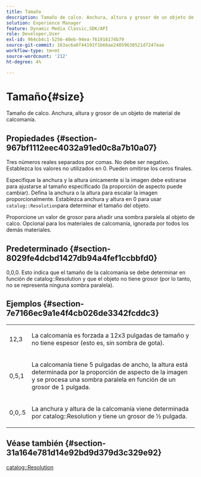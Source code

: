 ```yaml
---
title: Tamaño
description: Tamaño de calco. Anchura, altura y grosor de un objeto de material de calcomanía.
solution: Experience Manager
feature: Dynamic Media Classic,SDK/API
role: Developer,User
exl-id: 964cb4c1-5256-40eb-94ea-761916174b79
source-git-commit: 163ac6a6f44193f1b66ae24059630521d7247eae
workflow-type: tm+mt
source-wordcount: '212'
ht-degree: 4%

---
```


# Tamaño{#size}

Tamaño de calco. Anchura, altura y grosor de un objeto de material de calcomanía.

## Propiedades {#section-967bf1112eec4032a91ed0c8a7b10a07}

Tres números reales separados por comas. No debe ser negativo. Establezca los valores no utilizados en 0. Pueden omitirse los ceros finales.

Especifique la anchura y la altura únicamente si la imagen debe estirarse para ajustarse al tamaño especificado (la proporción de aspecto puede cambiar). Defina la anchura o la altura para escalar la imagen proporcionalmente. Establezca anchura y altura en 0 para usar `catalog::Resolution`para determinar el tamaño del objeto.

Proporcione un valor de grosor para añadir una sombra paralela al objeto de calco. Opcional para los materiales de calcomanía, ignorada por todos los demás materiales.

## Predeterminado {#section-8029fe4dcbd1427db94a4fef1ccbbfd0}

0,0,0. Esto indica que el tamaño de la calcomanía se debe determinar en función de catalog::Resolution y que el objeto no tiene grosor (por lo tanto, no se representa ninguna sombra paralela).

## Ejemplos {#section-7e7166ec9a1e4f4cb026de3342fcddc3}

<table id="simpletable_E3503BD975F342C58DDB4C2B56BF0CEE"> 
 <tr class="strow"> 
  <td class="stentry"> <p>12,3 </p></td> 
  <td class="stentry"> <p>La calcomanía es forzada a 12x3 pulgadas de tamaño y no tiene espesor (esto es, sin sombra de gota). </p></td> 
 </tr> 
 <tr class="strow"> 
  <td class="stentry"> <p>0,5,1 </p></td> 
  <td class="stentry"> <p>La calcomanía tiene 5 pulgadas de ancho, la altura está determinada por la proporción de aspecto de la imagen y se procesa una sombra paralela en función de un grosor de 1 pulgada. </p></td> 
 </tr> 
 <tr class="strow"> 
  <td class="stentry"> <p>0,0,.5 </p></td> 
  <td class="stentry"> <p>La anchura y altura de la calcomanía viene determinada por catalog::Resolution y tiene un grosor de ½ pulgada. </p></td> 
 </tr> 
</table>

## Véase también {#section-31a164e781d14e92bd9d379d3c329e92}

[catalog::Resolution](../../../../../ir-api/material-cat/image-rendering-api-ref/c-ir-material-catalog/c-ir-attributes-reference/r-ir-resolution.md#reference-09fe14e6bfbf4db6b7f4369fffecc806)

